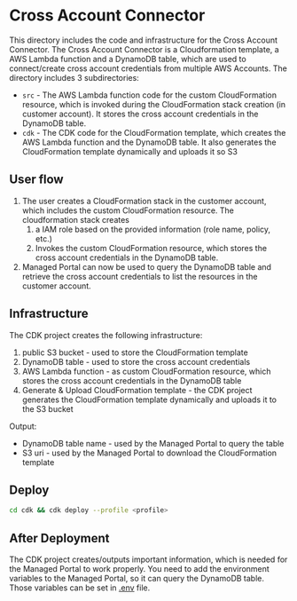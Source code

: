# Cross Account Connector 

This directory includes the code and infrastructure for the Cross Account Connector. The Cross Account Connector is a Cloudformation template, a AWS Lambda function and a DynamoDB table, which are used to connect/create cross account credentials from multiple AWS Accounts. The directory includes 3 subdirectories:

* `src` - The AWS Lambda function code for the custom CloudFormation resource, which is invoked during the CloudFormation stack creation (in customer account). It stores the cross account credentials in the DynamoDB table.
* `cdk` - The CDK code for the CloudFormation template, which creates the AWS Lambda function and the DynamoDB table. It also generates the CloudFormation template dynamically and uploads it so S3 

## User flow 

1. The user creates a CloudFormation stack in the customer account, which includes the custom CloudFormation resource. The cloudformation stack creates
   1. a IAM role based on the provided information (role name, policy, etc.)
   2. Invokes the custom CloudFormation resource, which stores the cross account credentials in the DynamoDB table.
2. Managed Portal can now be used to query the DynamoDB table and retrieve the cross account credentials to list the resources in the customer account.


## Infrastructure

The CDK project creates the following infrastructure:

1. public S3 bucket - used to store the CloudFormation template
2. DynamoDB table - used to store the cross account credentials
3. AWS Lambda function - as custom CloudFormation resource, which stores the cross account credentials in the DynamoDB table
4. Generate & Upload CloudFormation template - the CDK project generates the CloudFormation template dynamically and uploads it to the S3 bucket

Output:
* DynamoDB table name - used by the Managed Portal to query the table
* S3 uri - used by the Managed Portal to download the CloudFormation template

## Deploy 

```bash
cd cdk && cdk deploy --profile <profile> 
```

## After Deployment

The CDK project creates/outputs important information, which is needed for the Managed Portal to work properly. You need to add the environment variables to the Managed Portal, so it can query the DynamoDB table. Those variables can be set in [.env](../../app/.env) file.